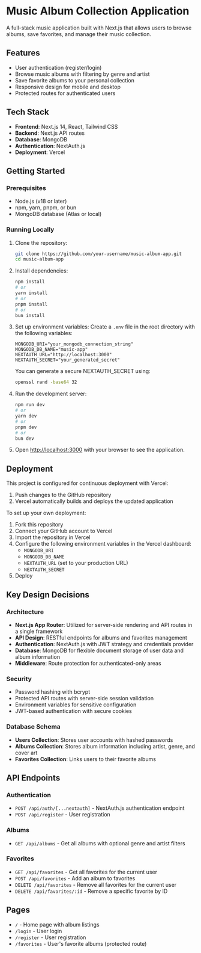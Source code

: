 # Music Album Collection Application

A full-stack music application built with Next.js that allows users to browse albums, save favorites, and manage their music collection.

## Features

- User authentication (register/login)
- Browse music albums with filtering by genre and artist
- Save favorite albums to your personal collection
- Responsive design for mobile and desktop
- Protected routes for authenticated users

## Tech Stack

- **Frontend**: Next.js 14, React, Tailwind CSS
- **Backend**: Next.js API routes
- **Database**: MongoDB
- **Authentication**: NextAuth.js
- **Deployment**: Vercel

## Getting Started

### Prerequisites

- Node.js (v18 or later)
- npm, yarn, pnpm, or bun
- MongoDB database (Atlas or local)

### Running Locally

1. Clone the repository:
   ```bash
   git clone https://github.com/your-username/music-album-app.git
   cd music-album-app
   ```

2. Install dependencies:
   ```bash
   npm install
   # or
   yarn install
   # or
   pnpm install
   # or
   bun install
   ```

3. Set up environment variables:
   Create a `.env` file in the root directory with the following variables:
   ```
   MONGODB_URI="your_mongodb_connection_string"
   MONGODB_DB_NAME="music-app"
   NEXTAUTH_URL="http://localhost:3000"
   NEXTAUTH_SECRET="your_generated_secret"
   ```
   
   You can generate a secure NEXTAUTH_SECRET using:
   ```bash
   openssl rand -base64 32
   ```

4. Run the development server:
   ```bash
   npm run dev
   # or
   yarn dev
   # or
   pnpm dev
   # or
   bun dev
   ```

5. Open [http://localhost:3000](http://localhost:3000) with your browser to see the application.

## Deployment

This project is configured for continuous deployment with Vercel:

1. Push changes to the GitHub repository
2. Vercel automatically builds and deploys the updated application

To set up your own deployment:

1. Fork this repository
2. Connect your GitHub account to Vercel
3. Import the repository in Vercel
4. Configure the following environment variables in the Vercel dashboard:
   - `MONGODB_URI`
   - `MONGODB_DB_NAME`
   - `NEXTAUTH_URL` (set to your production URL)
   - `NEXTAUTH_SECRET`
5. Deploy

## Key Design Decisions

### Architecture

- **Next.js App Router**: Utilized for server-side rendering and API routes in a single framework
- **API Design**: RESTful endpoints for albums and favorites management
- **Authentication**: NextAuth.js with JWT strategy and credentials provider
- **Database**: MongoDB for flexible document storage of user data and album information
- **Middleware**: Route protection for authenticated-only areas

### Security

- Password hashing with bcrypt
- Protected API routes with server-side session validation
- Environment variables for sensitive configuration
- JWT-based authentication with secure cookies

### Database Schema

- **Users Collection**: Stores user accounts with hashed passwords
- **Albums Collection**: Stores album information including artist, genre, and cover art
- **Favorites Collection**: Links users to their favorite albums

## API Endpoints

### Authentication
- `POST /api/auth/[...nextauth]` - NextAuth.js authentication endpoint
- `POST /api/register` - User registration

### Albums
- `GET /api/albums` - Get all albums with optional genre and artist filters

### Favorites
- `GET /api/favorites` - Get all favorites for the current user
- `POST /api/favorites` - Add an album to favorites
- `DELETE /api/favorites` - Remove all favorites for the current user
- `DELETE /api/favorites/:id` - Remove a specific favorite by ID

## Pages

- `/` - Home page with album listings
- `/login` - User login
- `/register` - User registration
- `/favorites` - User's favorite albums (protected route)
